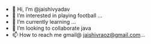 - 👋 Hi, I’m @jaishivyadav
- 👀 I’m interested in playing football ...
- 🌱 I’m currently learning  ...
- 💞️ I’m looking to collaborate java 
- 📫 How to reach me gmail@ jaishivraoz@gmail.com...


<!---
jaishivyadav/jaishivyadav is a ✨ special ✨ repository because its `README.md` (this file) appears on your GitHub profile.
You can click the Preview link to take a look at your changes.
--->
